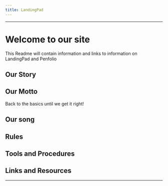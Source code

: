 ```yaml
---
title: LandingPad
---
```


----

# Welcome to our site

This Readme will contain information and links to information on LandingPad and Penfolio

## Our Story

## Our Motto

Back to the basics until we get it right!

## Our song

## Rules

## Tools and Procedures

## Links and Resources

 ----